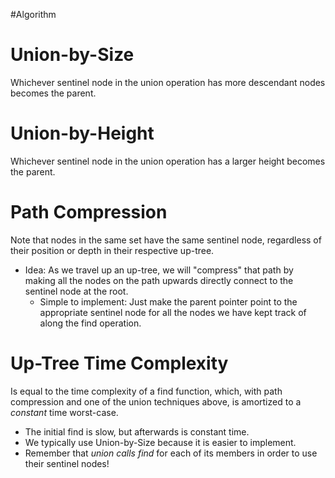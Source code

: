 #Algorithm 
# Union-by-Size
Whichever sentinel node in the union operation has more descendant nodes becomes the parent.

# Union-by-Height
Whichever sentinel node in the union operation has a larger height becomes the parent.

# Path Compression
Note that nodes in the same set have the same sentinel node, regardless of their position or depth in their respective up-tree.
- Idea: As we travel up an up-tree, we will "compress" that path by making all the nodes on the path upwards directly connect to the sentinel node at the root.
	- Simple to implement: Just make the parent pointer point to the appropriate sentinel node for all the nodes we have kept track of along the find operation.

# Up-Tree Time Complexity
Is equal to the time complexity of a find function, which, with path compression and one of the union techniques above, is amortized to a *constant* time worst-case.
- The initial find is slow, but afterwards is constant time.
- We typically use Union-by-Size because it is easier to implement.
- Remember that *union calls find* for each of its members in order to use their sentinel nodes!